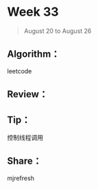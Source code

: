 # Week 33

> August 20 to August 26

## Algorithm：
leetcode

## Review：

## Tip：
控制线程调用

## Share：
mjrefresh
